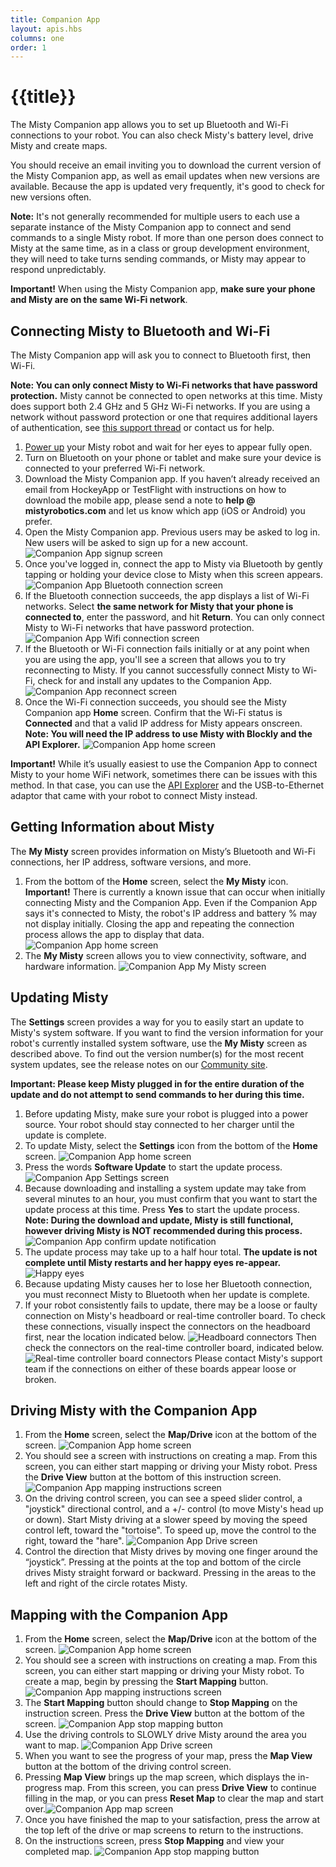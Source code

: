 ```yaml
---
title: Companion App
layout: apis.hbs
columns: one
order: 1
---
```


# {{title}}
The Misty Companion app allows you to set up Bluetooth and Wi-Fi connections to your robot. You can also check Misty's battery level, drive Misty and create maps.

You should receive an email inviting you to download the current version of the Misty Companion app, as well as email updates when new versions are available. Because the app is updated very frequently, it's good to check for new versions often.
 
**Note:** It's not generally recommended for multiple users to each use a separate instance of the Misty Companion app to connect and send commands to a single Misty robot. If more than one person does connect to Misty at the same time, as in a class or group development environment, they will need to take turns sending commands, or Misty may appear to respond unpredictably.

**Important!** When using the Misty Companion app, **make sure your phone and Misty are on the same Wi-Fi network**.


## Connecting Misty to Bluetooth and Wi-Fi
The Misty Companion app will ask you to connect to Bluetooth first, then Wi-Fi.

**Note: You can only connect Misty to Wi-Fi networks that have password protection.** Misty cannot be connected to open networks at this time. Misty does support both 2.4 GHz and 5 GHz Wi-Fi networks. If you are using a network without password protection or one that requires additional layers of authentication, see [this support thread](https://community.mistyrobotics.com/t/nontraditional-network-wifi-ideas/861) or contact us for help.

1. [Power up](/onboarding/get-started/powering-up-down/#turning-misty-on) your Misty robot and wait for her eyes to appear fully open.
2. Turn on Bluetooth on your phone or tablet and make sure your device is connected to your preferred Wi-Fi network.
3. Download the Misty Companion app. If you haven’t already received an email from HockeyApp or TestFlight with instructions on how to download the mobile app, please send a note to **help @ mistyrobotics.com** and let us know which app (iOS or Android) you prefer.
4. Open the Misty Companion app. Previous users may be asked to log in. New users will be asked to sign up for a new account.  ![Companion App signup screen](../../../assets/images/companion_app_signup.png)
5. Once you've logged in, connect the app to Misty via Bluetooth by gently tapping or holding your device close to Misty when this screen appears. ![Companion App Bluetooth connection screen](../../../assets/images/companion_app_bluetooth.png)
6. If the Bluetooth connection succeeds, the app displays a list of Wi-Fi networks. Select **the same network for Misty that your phone is connected to**, enter the password, and hit **Return**. You can only connect Misty to Wi-Fi networks that have password protection. ![Companion App Wifi connection screen](../../../assets/images/companion_app_wifi.png)
7. If the Bluetooth or Wi-Fi connection fails initially or at any point when you are using the app, you'll see a screen that allows you to try reconnecting to Misty. If you cannot successfully connect Misty to Wi-Fi, check for and install any updates to the Companion App. ![Companion App reconnect screen](../../../assets/images/companion_app_connection_fail.png)
8. Once the Wi-Fi connection succeeds, you should see the Misty Companion app **Home** screen. Confirm that the Wi-Fi status is **Connected** and that a valid IP address for Misty appears onscreen. **Note: You will need the IP address to use Misty with Blockly and the API Explorer.** ![Companion App home screen](../../../assets/images/companion_app_home_1.png)

**Important!** While it’s usually easiest to use the Companion App to connect Misty to your home WiFi network, sometimes there can be issues with this method. In that case, you can use the [API Explorer](/onboarding/3-ways-to-interact-with-misty/api-explorer/#connecting-wifi) and the USB-to-Ethernet adaptor that came with your robot to connect Misty instead.


## Getting Information about Misty
The **My Misty** screen provides information on Misty’s Bluetooth and Wi-Fi connections, her IP address, software versions, and more.

1. From the bottom of the **Home** screen, select the **My Misty** icon. **Important!** There is currently a known issue that can occur when initially connecting Misty and the Companion App. Even if the Companion App says it's connected to Misty, the robot's IP address and battery % may not display initially. Closing the app and repeating the connection process allows the app to display that data. ![Companion App home screen](../../../assets/images/companion_app_home_2.png)
2. The **My Misty** screen allows you to view connectivity, software, and hardware information. ![Companion App My Misty screen](../../../assets/images/companion_app_my_misty.png)


## Updating Misty
The **Settings** screen provides a way for you to easily start an update to Misty's system software. If you want to find the version information for your robot's currently installed system software, use the **My Misty** screen as described above. To find out the version number(s) for the most recent system updates, see the release notes on our [Community site](https://community.mistyrobotics.com/c/development/misty-I). 

**Important: Please keep Misty plugged in for the entire duration of the update and do not attempt to send commands to her during this time.**

1. Before updating Misty, make sure your robot is plugged into a power source. Your robot should stay connected to her charger until the update is complete.
2. To update Misty, select the **Settings** icon from the bottom of the **Home** screen. ![Companion App home screen](../../../assets/images/companion_app_home_3.png)
3. Press the words **Software Update** to start the update process. ![Companion App Settings screen](../../../assets/images/companion_app_settings.jpg)
4. Because downloading and installing a system update may take from several minutes to an hour, you must confirm that you want to start the update process at this time. Press **Yes** to start the update process. **Note: During the download and update, Misty is still functional, however driving Misty is NOT recommended during this process.** ![Companion App confirm update notification](../../../assets/images/companion_app_update_confirmation.jpg)
5. The update process may take up to a half hour total. **The update is not complete until Misty restarts and her happy eyes re-appear.**  ![Happy eyes](../../../assets/images/happy.png)
6. Because updating Misty causes her to lose her Bluetooth connection, you must reconnect Misty to Bluetooth when her update is complete.
7. If your robot consistently fails to update, there may be a loose or faulty connection on Misty's headboard or real-time controller board. To check these connections, visually inspect the connectors on the headboard first, near the location indicated below. ![Headboard connectors](../../../assets/images/headboard_connectors.jpeg) Then check the connectors on the real-time controller board, indicated below. ![Real-time controller board connectors](../../../assets/images/realtime_controller_board_connectors.jpeg)
Please contact Misty's support team if the connections on either of these boards appear loose or broken.


## Driving Misty with the Companion App

1. From the **Home** screen, select the **Map/Drive** icon at the bottom of the screen. ![Companion App home screen](../../../assets/images/companion_app_home_4.png)
2. You should see a screen with instructions on creating a map. From this screen, you can either start mapping or driving your Misty robot. Press the **Drive View** button at the bottom of this instruction screen. ![Companion App mapping instructions screen](../../../assets/images/companion_app_map_instructions_1.png)
3. On the driving control screen, you can see a speed slider control, a "joystick" directional control, and a +/- control (to move Misty's head up or down). Start Misty driving at a slower speed by moving the speed control left, toward the "tortoise". To speed up, move the control to the right, toward the "hare". ![Companion App Drive screen](../../../assets/images/companion_app_drive_1.png)
5. Control the direction that Misty drives by moving one finger around the “joystick”. Pressing at the points at the top and bottom of the circle drives Misty straight forward or backward. Pressing in the areas to the left and right of the circle rotates Misty.


## Mapping with the Companion App

1. From the **Home** screen, select the **Map/Drive** icon at the bottom of the screen. ![Companion App home screen](../../../assets/images/companion_app_home_5.png)
2. You should see a screen with instructions on creating a map. From this screen, you can either start mapping or driving your Misty robot. To create a map, begin by pressing the **Start Mapping** button. ![Companion App mapping instructions screen](../../../assets/images/companion_app_map_instructions_2.png)
3. The **Start Mapping** button should change to **Stop Mapping** on the instruction screen. Press the **Drive View** button at the bottom of the screen. ![Companion App stop mapping button](../../../assets/images/companion_app_stop_mapping_1.png)
4. Use the driving controls to SLOWLY drive Misty around the area you want to map. ![Companion App Drive screen](../../../assets/images/companion_app_drive_2.png)
5. When you want to see the progress of your map, press the **Map View** button at the bottom of the driving control screen.
6. Pressing **Map View** brings up the map screen, which displays the in-progress map. From this screen, you can press **Drive View** to continue filling in the map, or you can press **Reset Map** to clear the map and start over.![Companion App map screen](../../../assets/images/companion_app_sample_map.png)
7. Once you have finished the map to your satisfaction, press the arrow at the top left of the drive or map screens to return to the instructions.
8. On the instructions screen, press **Stop Mapping** and view your completed map. ![Companion App stop mapping button](../../../assets/images/companion_app_stop_mapping_2.png)




